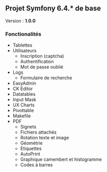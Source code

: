 ## Projet Symfony 6.4.* de base

Version : **1.0.0**

### Fonctionalités

- Tablettes
- Utilisateurs
   - Inscription (captcha)
   - Authentification
   - Mot de passe oublié
- Logs
   - Formulaire de recherche
- EasyAdmin
- CK Editor
- Datatables
- Input Mask
- UX Charts
- Pivottable
- Makefile
- PDF
   - Signets
   - Fichiers attachés
   - Rotation texte et image
   - Géométrie
   - Etiquettes
   - AutoPrint
   - Graphique camembert et histogramme
   - Codes à barres